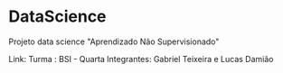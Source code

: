 # DataScience
Projeto data science "Aprendizado Não Supervisionado"


Link: 
Turma : BSI - Quarta
Integrantes: Gabriel Teixeira e Lucas Damião

